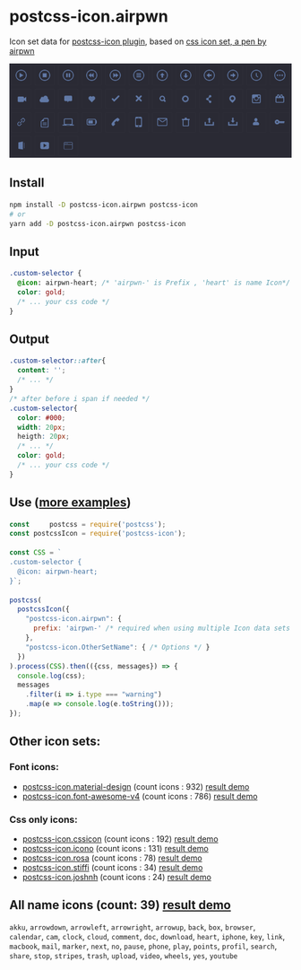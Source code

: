 # postcss-icon.airpwn

Icon set data for [postcss-icon plugin](https://github.com/retyui/postcss-icon), based on [css icon set, a pen by airpwn](https://codepen.io/airpwn/pen/hgdBc)

[![postcss-icon.airpwn](https://raw.githubusercontent.com/retyui/postcss-icon.airpwn/master/preview.png)](https://retyui.github.io/postcss-icon/airpwn/)

## Install

```bash
npm install -D postcss-icon.airpwn postcss-icon
# or
yarn add -D postcss-icon.airpwn postcss-icon
```

## Input

```css
.custom-selector {
  @icon: airpwn-heart; /* 'airpwn-' is Prefix , 'heart' is name Icon*/
  color: gold;
  /* ... your css code */
}
```

## Output

```css
.custom-selector::after{
  content: '';
  /* ... */
}
/* after before i span if needed */
.custom-selector{
  color: #000;
  width: 20px;
  heigth: 20px;
  /* ... */
  color: gold;
  /* ... your css code */
}
```

## Use ([more examples](https://github.com/retyui/postcss-icon/tree/master/example/))

```js
const     postcss = require('postcss');
const postcssIcon = require('postcss-icon');

const CSS = `
.custom-selector {
  @icon: airpwn-heart;
}`;

postcss(
  postcssIcon({
    "postcss-icon.airpwn": {
      prefix: 'airpwn-' /* required when using multiple Icon data sets */
    },
    "postcss-icon.OtherSetName": { /* Options */ }
  })
).process(CSS).then(({css, messages}) => {
  console.log(css);
  messages
    .filter(i => i.type === "warning")
    .map(e => console.log(e.toString()));
});
```

## Other icon sets:

### Font icons:

- [postcss-icon.material-design](https://github.com/retyui/postcss-icon.material-design) (count icons : 932) [result demo](https://retyui.github.io/postcss-icon/material-design/)
- [postcss-icon.font-awesome-v4](https://github.com/retyui/postcss-icon.font-awesome-v4) (count icons : 786) [result demo](https://retyui.github.io/postcss-icon/font-awesome-v4/)

### Css only icons:

- [postcss-icon.cssicon](https://github.com/retyui/postcss-icon.cssicon) (count icons : 192) [result demo](https://retyui.github.io/postcss-icon/cssicon/)
- [postcss-icon.icono](https://github.com/retyui/postcss-icon.icono) (count icons : 131) [result demo](https://retyui.github.io/postcss-icon/icono/)
- [postcss-icon.rosa](https://github.com/retyui/postcss-icon.rosa) (count icons : 78) [result demo](https://retyui.github.io/postcss-icon/rosa/)
- [postcss-icon.stiffi](https://github.com/retyui/postcss-icon.stiffi) (count icons : 34) [result demo](https://retyui.github.io/postcss-icon/stiffi/)
- [postcss-icon.joshnh](https://github.com/retyui/postcss-icon.joshnh) (count icons : 24) [result demo](https://retyui.github.io/postcss-icon/joshnh/)

## All name icons (count: 39) [result demo](https://retyui.github.io/postcss-icon/airpwn/)

`akku`, `arrowdown`, `arrowleft`, `arrowright`, `arrowup`, `back`, `box`, `browser`, `calendar`, `cam`, `clock`, `cloud`, `comment`, `doc`, `download`, `heart`, `iphone`, `key`, `link`, `macbook`, `mail`, `marker`, `next`, `no`, `pause`, `phone`, `play`, `points`, `profil`, `search`, `share`, `stop`, `stripes`, `trash`, `upload`, `video`, `wheels`, `yes`, `youtube`
